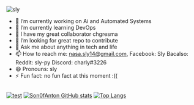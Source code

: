 ![sly](https://i.imgur.com/KBkNic4.png)


- 🔭 I’m currently working on Ai and Automated Systems
- 🌱 I’m currently learning DevOps
- 👯 I have my great collaborator chgresma
- 🤔 I’m looking for great repo to contribute
- 💬 Ask me about anything in tech and life
- 📫 How to reach me: nasa.sly14@gmail.com, Facebook: Sly Bacalso: Reddit: sly-py Discord: charly#3226
- 😄 Pronouns: sly
- ⚡ Fun fact: no fun fact at this moment :((


##

[![test](https://github-profile-trophy.vercel.app/?username=Son0fAnton&theme=darkhub&no-frame=true&margin-w=15&column=7&no-bg=true)](https://github.com/Son0fAnton?tab=repositories)
 [![Son0fAnton GitHub stats](https://github-readme-stats.vercel.app/api?username=Son0fAnton&show_icons=true&line_height=20&theme=react)](https://github.com/Son0fAnton?tab=repositories)
[![Top Langs](https://github-readme-stats.vercel.app/api/top-langs/?username=Son0fAnton&layout=compact&theme=react)](https://github.com/Son0fAnton?tab=repositories)


